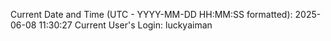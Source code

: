 Current Date and Time (UTC - YYYY-MM-DD HH:MM:SS formatted): 2025-06-08 11:30:27
Current User's Login: luckyaiman
